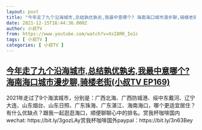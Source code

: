 ```yaml
---
layout: post
title: "今年走了九个沿海城市,总结孰优孰劣,我最中意哪个? 海南海口城市漫步聊,骑楼老街(小叔TV EP169)"
date: 2021-12-15T16:44:36.000Z
author: 小叔TV
from: https://www.youtube.com/watch?v=XsI8RR_Io1c
tags: [ 小叔TV ]
categories: [ 小叔TV ]
---
```

<!--1639586676000-->
[今年走了九个沿海城市,总结孰优孰劣,我最中意哪个? 海南海口城市漫步聊,骑楼老街(小叔TV EP169)](https://www.youtube.com/watch?v=XsI8RR_Io1c)
------

<div>
2021年走过了9个海滨城市，分别是：广西北海、广西防城港、绥中东戴河、辽宁大连、山东烟台、山东日照、广东珠海、广东湛江、海南海口，哪个更适宜居住？有什么优缺点？跟我一起逛逛海口，顺便聊聊心中的排名。赏我杯咖啡国内wechat: https://bit.ly/3gozLAy赏我杯咖啡国外paypal：https://bit.ly/3n63Bey
</div>
